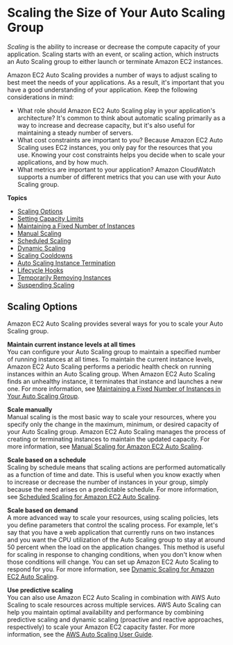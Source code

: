 # Scaling the Size of Your Auto Scaling Group<a name="scaling_plan"></a>

*Scaling* is the ability to increase or decrease the compute capacity of your application\. Scaling starts with an event, or scaling action, which instructs an Auto Scaling group to either launch or terminate Amazon EC2 instances\.

Amazon EC2 Auto Scaling provides a number of ways to adjust scaling to best meet the needs of your applications\. As a result, it's important that you have a good understanding of your application\. Keep the following considerations in mind:
+ What role should Amazon EC2 Auto Scaling play in your application's architecture? It's common to think about automatic scaling primarily as a way to increase and decrease capacity, but it's also useful for maintaining a steady number of servers\.
+ What cost constraints are important to you? Because Amazon EC2 Auto Scaling uses EC2 instances, you only pay for the resources that you use\. Knowing your cost constraints helps you decide when to scale your applications, and by how much\.
+ What metrics are important to your application? Amazon CloudWatch supports a number of different metrics that you can use with your Auto Scaling group\. 

**Topics**
+ [Scaling Options](#scaling_typesof)
+ [Setting Capacity Limits](asg-capacity-limits.md)
+ [Maintaining a Fixed Number of Instances](as-maintain-instance-levels.md)
+ [Manual Scaling](as-manual-scaling.md)
+ [Scheduled Scaling](schedule_time.md)
+ [Dynamic Scaling](as-scale-based-on-demand.md)
+ [Scaling Cooldowns](Cooldown.md)
+ [Auto Scaling Instance Termination](as-instance-termination.md)
+ [Lifecycle Hooks](lifecycle-hooks.md)
+ [Temporarily Removing Instances](as-enter-exit-standby.md)
+ [Suspending Scaling](as-suspend-resume-processes.md)

## Scaling Options<a name="scaling_typesof"></a>

Amazon EC2 Auto Scaling provides several ways for you to scale your Auto Scaling group\.

**Maintain current instance levels at all times**  
You can configure your Auto Scaling group to maintain a specified number of running instances at all times\. To maintain the current instance levels, Amazon EC2 Auto Scaling performs a periodic health check on running instances within an Auto Scaling group\. When Amazon EC2 Auto Scaling finds an unhealthy instance, it terminates that instance and launches a new one\. For more information, see [Maintaining a Fixed Number of Instances in Your Auto Scaling Group](as-maintain-instance-levels.md)\.

**Scale manually**  
Manual scaling is the most basic way to scale your resources, where you specify only the change in the maximum, minimum, or desired capacity of your Auto Scaling group\. Amazon EC2 Auto Scaling manages the process of creating or terminating instances to maintain the updated capacity\. For more information, see [Manual Scaling for Amazon EC2 Auto Scaling](as-manual-scaling.md)\.

**Scale based on a schedule**  
Scaling by schedule means that scaling actions are performed automatically as a function of time and date\. This is useful when you know exactly when to increase or decrease the number of instances in your group, simply because the need arises on a predictable schedule\. For more information, see [Scheduled Scaling for Amazon EC2 Auto Scaling](schedule_time.md)\.

**Scale based on demand**  
A more advanced way to scale your resources, using scaling policies, lets you define parameters that control the scaling process\. For example, let's say that you have a web application that currently runs on two instances and you want the CPU utilization of the Auto Scaling group to stay at around 50 percent when the load on the application changes\. This method is useful for scaling in response to changing conditions, when you don't know when those conditions will change\. You can set up Amazon EC2 Auto Scaling to respond for you\. For more information, see [Dynamic Scaling for Amazon EC2 Auto Scaling](as-scale-based-on-demand.md)\.

**Use predictive scaling**  
You can also use Amazon EC2 Auto Scaling in combination with AWS Auto Scaling to scale resources across multiple services\. AWS Auto Scaling can help you maintain optimal availability and performance by combining predictive scaling and dynamic scaling \(proactive and reactive approaches, respectively\) to scale your Amazon EC2 capacity faster\. For more information, see the [AWS Auto Scaling User Guide](https://docs.aws.amazon.com/autoscaling/plans/userguide/)\.